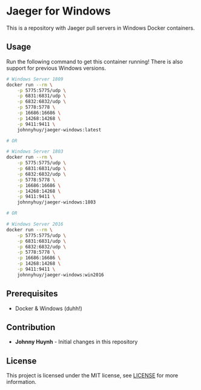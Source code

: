 # Jaeger for Windows

This is a repository with Jaeger pull servers in Windows Docker containers.

## Usage

Run the following command to get this container running! There is also support for previous Windows versions.

```bash
# Windows Server 1809
docker run --rm \
    -p 5775:5775/udp \
    -p 6831:6831/udp \
    -p 6832:6832/udp \
    -p 5778:5778 \
    -p 16686:16686 \
    -p 14268:14268 \
    -p 9411:9411 \
    johnnyhuy/jaeger-windows:latest

# OR

# Windows Server 1803
docker run --rm \
    -p 5775:5775/udp \
    -p 6831:6831/udp \
    -p 6832:6832/udp \
    -p 5778:5778 \
    -p 16686:16686 \
    -p 14268:14268 \
    -p 9411:9411 \
    johnnyhuy/jaeger-windows:1803

# OR

# Windows Server 2016
docker run --rm \
    -p 5775:5775/udp \
    -p 6831:6831/udp \
    -p 6832:6832/udp \
    -p 5778:5778 \
    -p 16686:16686 \
    -p 14268:14268 \
    -p 9411:9411 \
    johnnyhuy/jaeger-windows:win2016
```

## Prerequisites

- Docker & Windows (duhh!)

## Contribution

- **Johnny Huynh** - Initial changes in this repository

## License

This project is licensed under the MIT license, see [LICENSE](https://github.com/johnnyhuy/grafana-windows/blob/master/LICENSE) for more information.
